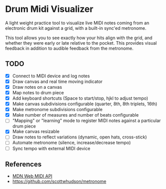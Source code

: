 # Drum Midi Visualizer

A light weight practice tool to visualize live MIDI notes coming from an
electronic drum kit against a grid, with a built-in sync'ed metronome.

This tool allows you to see exactly how your hits align with the grid, and
whether they were early or late relative to the pocket. This provides visual
feedback in addition to audible feedback from the metronome.

## TODO

- [x] Connect to MIDI device and log notes
- [x] Draw canvas and real time moving indicator
- [x] Draw notes on a canvas
- [x] Map notes to drum piece
- [x] Add keyboard shortcuts (Space to start/stop, hjkl to adjust tempo)
- [x] Make canvas subdivisions configurable (quarter, 8th, 8th triplets, 16th)
- [x] Make metronome subdivisions configurable
- [x] Make number of measures and number of beats configurable
- [ ] "Mapping" or "learning" mode to register MIDI notes against a particular drum piece
- [x] Make canvas resizable
- [ ] Draw notes to reflect variations (dynamic, open hats, cross-stick)
- [ ] Automate metronome (silence, increase/decrease tempo)
- [ ] Sync tempo with external MIDI device

## References

- [MDN Web MIDI API](https://developer.mozilla.org/en-US/docs/Web/API/Web_MIDI_API)
- https://github.com/scottwhudson/metronome
